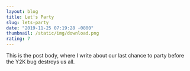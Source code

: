 ```yaml
---
layout: blog
title: Let's Party
slug: lets-party
date: "2019-11-25 07:19:28 -0800"
thumbnail: /static/img/download.png
rating: 7
---
```


This is the post body, where I write about our last chance to party before the Y2K bug destroys us all.

